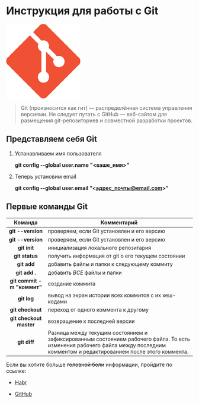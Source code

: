 # Инструкция для работы с Git
![alt-текст](18133.png "Логотип Git")

 >Git (произносится как гит) — распределённая система управления версиями. Не следует путать с GitHub — веб-сайтом для размещения git-репозиториев и совместной разработки проектов.

## Представляем себя Git

1. Устанавливаем имя пользователя

    **git config --global user.name "<ваше_имя>"**
2. Теперь установим email

    **git config --global user.email "<адрес_почты@email.com>"**

## Первые команды Git
Команда | Комментарий 
:------:|------
**git --version**|проверяем, если Git установлен и его версию
**git --version** |проверяем, если Git установлен и его версию
**git init** | инициализация локального репозитария
 **git status** | получить информация от git о его текущем состоянии
 **git add** | добавить файлы и папки к следующему коммиту
 **git add .** | добавить *ВСЕ* файлы и папки
 **git commit -m "коммит"** | создание коммита
**git log** | вывод на экран истории всех коммитов с их хеш-кодами
**git checkout** | переход от одного коммента к другому
**git checkout master** | возвращение к последней версии
 **git diff** | Разница между текущим состоянием и зафиксированным состоянием рабочего файла. То есть изменения рабочего файла между последним комментом и редактированием после этого коммента. 

Если вы хотите больше ~~головной боли~~ информации, пройдите по ссылке: 
* [Habr](https://github.com/sandino/Markdown-Cheatsheet#images)

* [GitHub](https://github.com/sandino/Markdown-Cheatsheet#images)